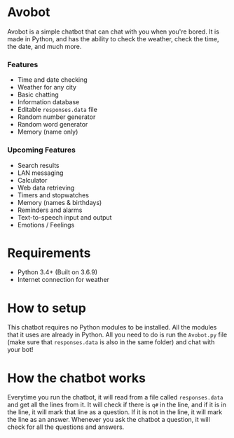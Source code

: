 # Avobot

Avobot is a simple chatbot that can chat with you when you're bored. It is made in Python, and has the ability to check the weather, check the time, the date, and much more. 

### Features

- Time and date checking
- Weather for any city
- Basic chatting
- Information database
- Editable ``responses.data`` file
- Random number generator
- Random word generator
- Memory (name only)

### Upcoming Features

- Search results
- LAN messaging
- Calculator
- Web data retrieving
- Timers and stopwatches
- Memory (names & birthdays)
- Reminders and alarms
- Text-to-speech input and output
- Emotions / Feelings

# Requirements 

- Python 3.4+ (Built on 3.6.9) 
- Internet connection for weather

# How to setup

This chatbot requires no Python modules to be installed. All the modules that it uses are already in Python. All you need to do is run the ``Avobot.py`` file (make sure that ``responses.data`` is also in the same folder) and chat with your bot!

# How the chatbot works

Everytime you run the chatbot, it will read from a file called ``responses.data`` and get all the lines from it. It will check if there is ``q#`` in the line, and if it is in the line, it will mark that line as a question. If it is not in the line, it will mark the line as an answer. Whenever you ask the chatbot a question, it will check for all the questions and answers.
